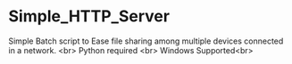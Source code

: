 # Simple_HTTP_Server
Simple Batch script to Ease file sharing among multiple devices connected in a network. <br\>
Python required <br\>
Windows Supported<br\>
